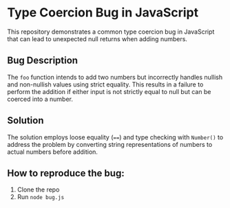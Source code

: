 # Type Coercion Bug in JavaScript

This repository demonstrates a common type coercion bug in JavaScript that can lead to unexpected null returns when adding numbers.

## Bug Description
The `foo` function intends to add two numbers but incorrectly handles nullish and non-nullish values using strict equality.  This results in a failure to perform the addition if either input is not strictly equal to null but can be coerced into a number.

## Solution
The solution employs loose equality (`==`) and type checking with `Number()` to address the problem by converting string representations of numbers to actual numbers before addition.

## How to reproduce the bug:
1. Clone the repo
2. Run `node bug.js`